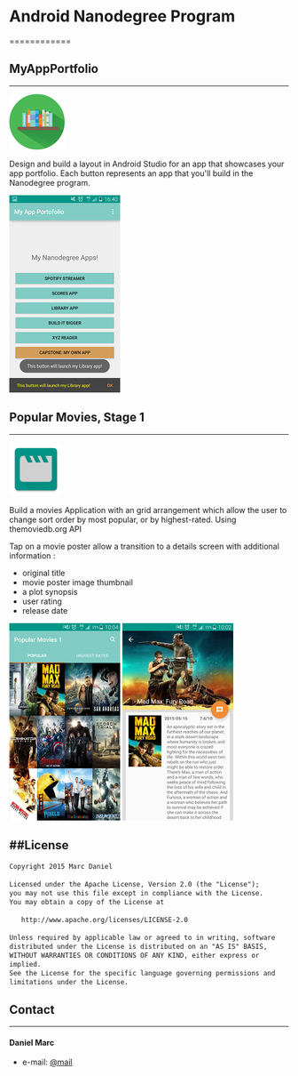 # Android Nanodegree Program
============

## MyAppPortfolio
-------

![Logo](Logos/my_app_portfolio.png)

Design and build a layout in Android Studio for an app that showcases your app portfolio. Each button represents an app that you'll build in the Nanodegree program.

![Screenshot](Screenshots/portfolio.png)

## Popular Movies, Stage 1
-------

![Logo](Logos/popular_movies_stage1.png)

Build a movies Application with an grid arrangement which allow the user to change sort order by most popular, or by highest-rated. Using themoviedb.org API

Tap on a movie poster allow a transition to a details screen with additional information : 

- original title
- movie poster image thumbnail
- a plot synopsis
- user rating 
- release date

![Screenshot](Screenshots/popular_movies_stage2.png)
![Screenshot](Screenshots/popular_movies_stage1.png)

##License
-------

    Copyright 2015 Marc Daniel

    Licensed under the Apache License, Version 2.0 (the "License");
    you may not use this file except in compliance with the License.
    You may obtain a copy of the License at

       http://www.apache.org/licenses/LICENSE-2.0

    Unless required by applicable law or agreed to in writing, software
    distributed under the License is distributed on an "AS IS" BASIS,
    WITHOUT WARRANTIES OR CONDITIONS OF ANY KIND, either express or implied.
    See the License for the specific language governing permissions and
    limitations under the License.

## Contact
-------
#### Daniel Marc
* e-mail: [@mail](marc.daniel.mail@gmail.com "marc.daniel.mail@gmail.com")